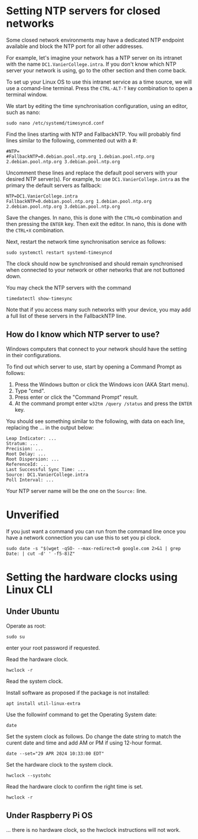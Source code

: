 # Setting NTP servers for closed networks

Some closed network environments may have a dedicated NTP endpoint available and block the NTP port for all other addresses.

For example, let's imagine your network has a NTP server on its intranet with the name `DC1.VanierCollege.intra`.
If you don't know which NTP server your network is using, go to the other section and then come back.

To set up your Linux OS to use this intranet service as a time source, we will use a comand-line terminal.
Press the `CTRL-ALT-T` key combination to open a terminal window.

We start by editing the time synchronisation configuration, using an editor, such as nano:
```
sudo nano /etc/systemd/timesyncd.conf
```

Find the lines starting with NTP and FallbackNTP.
You will probably find lines similar to the following, commented out with a #:
```
#NTP=
#FallbackNTP=0.debian.pool.ntp.org 1.debian.pool.ntp.org 2.debian.pool.ntp.org 3.debian.pool.ntp.org
```

Uncomment these lines and replace the default pool servers with your desired NTP server(s). For example, to use `DC1.VanierCollege.intra` as the primary the default servers as fallback:
```
NTP=DC1.VanierCollege.intra
FallbackNTP=0.debian.pool.ntp.org 1.debian.pool.ntp.org 2.debian.pool.ntp.org 3.debian.pool.ntp.org
```

Save the changes.
In nano, this is done with the `CTRL+O` combination and then pressing the `ENTER` key.
Then exit the editor.
In nano, this is done with the `CTRL+X` combination.

Next, restart the network time synchronisation service as follows:
```
sudo systemctl restart systemd-timesyncd
```

The clock should now be synchronised and should remain synchronised when connected to your network or other networks that are not buttoned down.

You may check the NTP servers with the command
```
timedatectl show-timesync
```

Note that if you access many such networks with your device, you may add a full list of these servers in the FallbackNTP line.

## How do I know which NTP server to use?

Windows computers that connect to your network should have the setting in their configurations.

To find out which server to use, start by opening a Command Prompt as follows:
1. Press the Windows button or click the Windows icon (AKA Start menu).
2. Type "cmd".
3. Press enter or click the "Command Prompt" result.
4. At the command prompt enter `w32tm /query /status` and press the `ENTER` key.

You should see something similar to the following, with data on each line, replacing the ... in the output below:
```
Leap Indicator: ...
Stratum: ...
Precision: ...
Root Delay: ...
Root Dispersion: ...
ReferenceId: ...
Last Successful Sync Time: ...
Source: DC1.VanierCollege.intra
Poll Interval: ...
```

Your NTP server name will be the one on the `Source:` line.

# Unverified

If you just want a command you can run from the command line once you have a network connection you can use this to set you pi clock.

```
sudo date -s "$(wget -qSO- --max-redirect=0 google.com 2>&1 | grep Date: | cut -d' ' -f5-8)Z"
```

# Setting the hardware clocks using Linux CLI

## Under Ubuntu

Operate as root:

```
sudo su
```
enter your root password if requested.

Read the hardware clock.

```
hwclock -r
```

Read the system clock.

Install software as proposed if the package is not installed:
```
apt install util-linux-extra
```
Use the followinf command to get the Operating System date:
```
date
```

Set the system clock as follows. Do change the date string to match the curent date and time and add AM or PM if using 12-hour format.

```
date --set="29 APR 2024 10:33:00 EDT"
```

Set the hardware clock to the system clock.

```
hwclock --systohc
```

Read the hardware clock to confirm the right time is set.

```
hwclock -r
```
## Under Raspberry Pi OS

... there is no hardware clock, so the hwclock instructions will not work.

